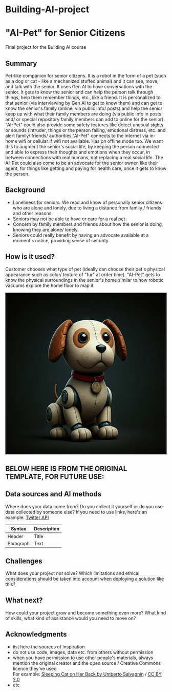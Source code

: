 # Building-AI-project
<!-- This is the markdown template for the final project of the Building AI course, 
created by Reaktor Innovations and University of Helsinki. 
Copy the template, paste it to your GitHub README and edit! -->

# "AI-Pet" for Senior Citizens

Final project for the Building AI course

## Summary

<!-- Describe briefly in 2-3 sentences what your project is about. About 250 characters is a nice length! -->
Pet-like companion for senior citizens. It is a robot in the form of a pet (such as a dog or cat - like a mechanized stuffed animal) and it can see, move, and talk with the senior. It uses Gen AI to have conversations with the senior. It gets to know the senior and can help the person talk through things, help them remember things, etc., like a friend. It is personalized to that senior (via interviewing by Gen AI to get to know them) and can get to know the senior's family (online, via public info/ posts) and help the senior keep up with what their family members are doing (via public info in posts and/ or special repository family members can add to online for the senior). "AI-Pet" could also provide some safety features like detect unusual sights or sounds (intruder, things or the person falling, emotional distress, etc. and alert family/ friends/ authorities."AI-Pet" connects to the internet via in-home wifi or cellular if wifi not available. Has on offline mode too. We want this to augment the senior's social life, by keeping the person connected and able to express their thoughts and emotions when they occur, in between connections with real humans, not replacing a real social life. The AI-Pet could also come to be an advocate for the senior owner, like their agent, for things like getting and paying for health care, once it gets to know the person. 


## Background

<!-- Which problems does your idea solve? How common or frequent is this problem? What is your personal motivation? Why is this topic important or interesting? -->

<!-- This is how you make a list, if you need one: -->
* Loneliness for seniors. We read and know of personally senior citizens who are alone and lonely, due to living a distance from family / friends and other reasons.
* Seniors may not be able to have or care for a real pet
* Concern by family members and friends about how the senior is doing, knowing they are alone/ lonely.
* Seniors could really benefit by having an advocate available at a moment's notice, providing sense of security



## How is it used?

<!-- Describe the process of using the solution. In what kind situations is the solution needed (environment, time, etc.)? Who are the users, what kinds of needs should be taken into account? -->

Customer chooses what type of pet (ideally can choose their pet's physical appearance such as color/ texture of "fur" at order time). "AI-Pet" gets to know the physical surroundings in the senior's home similar to how robotic vacuums explore the home floor to map it.

<img src="/ai-pet-dog2.png">
<!-- Images will make your README look nice!
Once you upload an image to your repository, you can link link to it like this (replace the URL with file path, if you've uploaded an image to Github.)
![Cat](https://upload.wikimedia.org/wikipedia/commons/5/5e/Sleeping_cat_on_her_back.jpg) 

If you need to resize images, you have to use an HTML tag, like this:
<img src="https://upload.wikimedia.org/wikipedia/commons/5/5e/Sleeping_cat_on_her_back.jpg" width="300">
-->

<!--
This is how you create code examples:
```
def main():
   countries = ['Denmark', 'Finland', 'Iceland', 'Norway', 'Sweden']
   pop = [5615000, 5439000, 324000, 5080000, 9609000]   # not actually needed in this exercise...
   fishers = [1891, 2652, 3800, 11611, 1757]

   totPop = sum(pop)
   totFish = sum(fishers)

   # write your solution here

   for i in range(len(countries)):
      print("%s %.2f%%" % (countries[i], 100.0))    # current just prints 100%

main()
```
-->
## BELOW HERE IS FROM THE ORIGINAL TEMPLATE, FOR FUTURE USE:

## Data sources and AI methods
Where does your data come from? Do you collect it yourself or do you use data collected by someone else?
If you need to use links, here's an example:
[Twitter API](https://developer.twitter.com/en/docs)

| Syntax      | Description |
| ----------- | ----------- |
| Header      | Title       |
| Paragraph   | Text        |

## Challenges

What does your project _not_ solve? Which limitations and ethical considerations should be taken into account when deploying a solution like this?

## What next?

How could your project grow and become something even more? What kind of skills, what kind of assistance would you  need to move on? 


## Acknowledgments

* list here the sources of inspiration 
* do not use code, images, data etc. from others without permission
* when you have permission to use other people's materials, always mention the original creator and the open source / Creative Commons licence they've used
  <br>For example: [Sleeping Cat on Her Back by Umberto Salvagnin](https://commons.wikimedia.org/wiki/File:Sleeping_cat_on_her_back.jpg#filelinks) / [CC BY 2.0](https://creativecommons.org/licenses/by/2.0)
* etc
